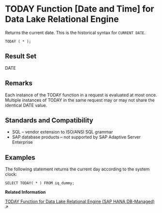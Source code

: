 <!-- loioa58aae9284f21015a550a97595a91cc9 -->

# TODAY Function \[Date and Time\] for Data Lake Relational Engine

Returns the current date. This is the historical syntax for `CURRENT DATE`.



```
TODAY ( * );
```



<a name="loioa58aae9284f21015a550a97595a91cc9__TODAY_returns1"/>

## Result Set

DATE



<a name="loioa58aae9284f21015a550a97595a91cc9__TODAY_remarks1"/>

## Remarks

Each instance of the TODAY function in a request is evaluated at most once. Multiple instances of TODAY in the same request may or may not share the identical DATE value.



<a name="loioa58aae9284f21015a550a97595a91cc9__TODAY_standards1"/>

## Standards and Compatibility

-   SQL – vendor extension to ISO/ANSI SQL grammar
-   SAP database products – not supported by SAP Adaptive Server Enterprise



<a name="loioa58aae9284f21015a550a97595a91cc9__TODAY_example1"/>

## Examples

The following statement returns the current day according to the system clock:

```
SELECT TODAY( * ) FROM iq_dummy;
```

**Related Information**  


[TODAY Function for Data Lake Relational Engine (SAP HANA DB-Managed)](https://help.sap.com/viewer/a898e08b84f21015969fa437e89860c8/2024_3_QRC/en-US/1f010045110b4fbfaebefa285ec75b87.html "Returns the current date. This is the historical syntax for CURRENT DATE.") :arrow_upper_right:

